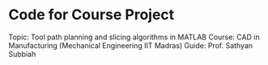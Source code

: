 # Code for Course Project

Topic: Tool path planning and slicing algorithms in MATLAB
Course: CAD in Manufacturing (Mechanical Engineering IIT Madras)
Guide: Prof. Sathyan Subbiah
